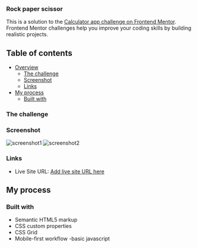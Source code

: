 ### Rock paper scissor

This is a solution to the [Calculator app challenge on Frontend Mentor](https://www.frontendmentor.io/challenges/calculator-app-9lteq5N29). Frontend Mentor challenges help you improve your coding skills by building realistic projects. 

## Table of contents

- [Overview](#overview)
  - [The challenge](#the-challenge)
  - [Screenshot](#screenshot)
  - [Links](#links)
- [My process](#my-process)
  - [Built with](#built-with)
 


### The challenge


### Screenshot

![screenshot1](https://user-images.githubusercontent.com/106917702/210680002-6065981f-c3ab-495b-b902-de0bb0afd957.png)
![screenshot2](https://user-images.githubusercontent.com/106917702/210680116-6570ac6c-b14c-4c35-997c-9aeaac0362b1.png)


### Links

- Live Site URL: [Add live site URL here](https://your-live-site-url.com)

## My process

### Built with

- Semantic HTML5 markup
- CSS custom properties
- CSS Grid
- Mobile-first workflow
-basic javascript

